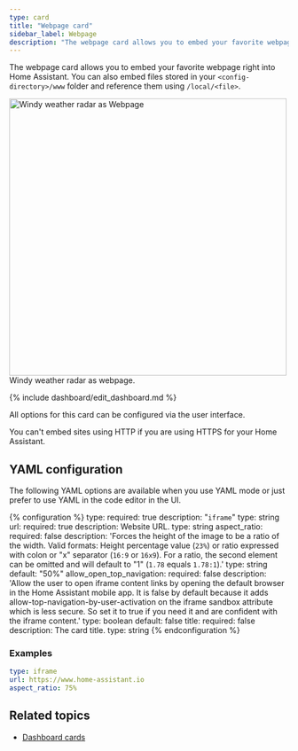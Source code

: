 ```yaml
---
type: card
title: "Webpage card"
sidebar_label: Webpage
description: "The webpage card allows you to embed your favorite webpage right into Home Assistant."
---
```


The webpage card allows you to embed your favorite webpage right into Home Assistant. You can also embed files stored in your `<config-directory>/www` folder and reference them using `/local/<file>`.

<p class='img'>
  <img width="500" src='/images/dashboards/iframe.png' alt='Windy weather radar as Webpage'>
  Windy weather radar as webpage.
</p>

{% include dashboard/edit_dashboard.md %}

All options for this card can be configured via the user interface.

<div class='note warning'>
You can't embed sites using HTTP if you are using HTTPS for your Home Assistant.
</div>

## YAML configuration

The following YAML options are available when you use YAML mode or just prefer to use YAML in the code editor in the UI.

{% configuration %}
type:
  required: true
  description: "`iframe`"
  type: string
url:
  required: true
  description: Website URL.
  type: string
aspect_ratio:
  required: false
  description: 'Forces the height of the image to be a ratio of the width. Valid formats: Height percentage value (`23%`) or ratio expressed with colon or "x" separator (`16:9` or `16x9`). For a ratio, the second element can be omitted and will default to "1" (`1.78` equals `1.78:1`).'
  type: string
  default: "50%"
allow_open_top_navigation:
  required: false
  description: 'Allow the user to open iframe content links by opening the default browser in the Home Assistant mobile app. It is false by default because it adds allow-top-navigation-by-user-activation on the iframe sandbox attribute which is less secure. So set it to true if you need it and are confident with the iframe content.'
  type: boolean
  default: false
title:
  required: false
  description: The card title.
  type: string
{% endconfiguration %}

### Examples

```yaml
type: iframe
url: https://www.home-assistant.io
aspect_ratio: 75%
```

## Related topics

- [Dashboard cards](/dashboards/cards/)